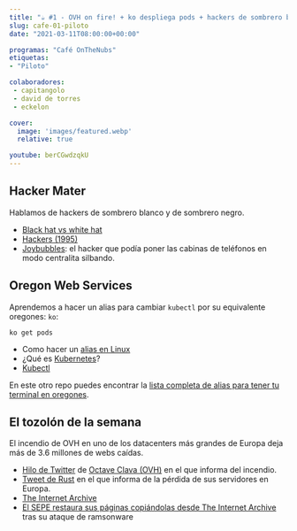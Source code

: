 ```yaml
---
title: "☕️ #1 - OVH on fire! + ko despliega pods + hackers de sombrero blanco"
slug: cafe-01-piloto
date: "2021-03-11T08:00:00+00:00"

programas: "Café OnTheNubs"
etiquetas:
- "Piloto"

colaboradores:
 - capitangolo
 - david de torres
 - eckelon

cover:
  image: 'images/featured.webp'
  relative: true

youtube: berCGwdzqkU
---
```


## Hacker Mater
Hablamos de hackers de sombrero blanco y de sombrero negro.
* [Black hat vs white hat](https://www.iniseg.es/blog/ciberseguridad/tipologias-de-hacker-whitegrayblack-hat-hacker/)
* [Hackers (1995)](https://www.imdb.com/title/tt0113243/)
* [Joybubbles](https://es.wikipedia.org/wiki/Joybubbles): el hacker que podía poner las cabinas de teléfonos en modo centralita silbando.

## Oregon Web Services
Aprendemos a hacer un alias para cambiar `kubectl` por su equivalente oregones: `ko`: 
```
ko get pods
```
* Como hacer un [alias en Linux](https://es.linux-console.net/?p=194#:~:text=C%C3%B3mo%20crear%20alias%20en%20Linux&text=Lo%20que%20debe%20hacer%20es,el%20comando%20que%20desea%20alias.&text=Luego%20puede%20usar%20el%20acceso%20directo%20wr%20para%20ir%20al%20directorio%20webroot.)
* ¿Qué es [Kubernetes](https://kubernetes.io/es/docs/concepts/overview/what-is-kubernetes/)?
* [Kubectl](https://kubernetes.io/es/docs/tasks/tools/install-kubectl/)


En este otro repo puedes encontrar la [lista completa de alias para tener tu terminal en oregones](https://github.com/daviddetorres/terminal-linux-oregones).

## El tozolón de la semana
El incendio de OVH en uno de los datacenters más grandes de Europa deja más de 3.6 millones de webs caídas. 
- [Hilo de Twitter](https://twitter.com/olesovhcom/status/1369478732247932929) de [Octave Clava (OVH)](https://twitter.com/olesovhcom) en el que informa del incendio. 
- [Tweet de Rust](https://twitter.com/playrust/status/1369611688539009025) en el que informa de la pérdida de sus servidores en Europa.
- [The Internet Archive](https://archive.org/)
- [El SEPE restaura sus páginas copiándolas desde The Internet Archive](https://www.redeszone.net/noticias/seguridad/web-sepe-restaurada-archive-org/) tras su ataque de ramsonware 
